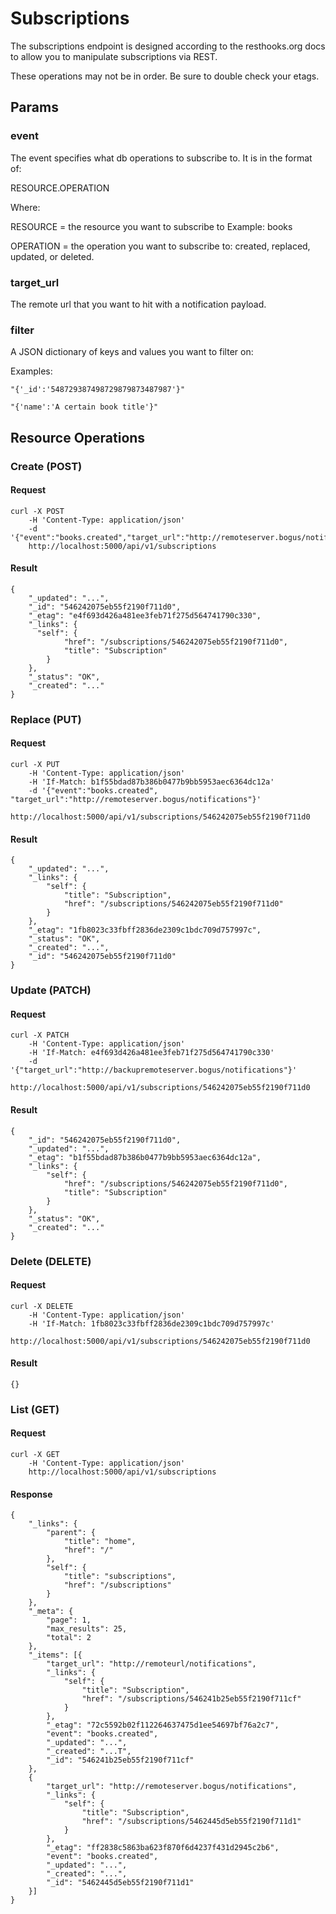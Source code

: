 # Subscriptions

The subscriptions endpoint is designed according to the resthooks.org docs to allow you to manipulate subscriptions via
REST.

These operations may not be in order. Be sure to double check your etags.

## Params

### event
The event specifies what db operations to subscribe to. It is in the format of:

RESOURCE.OPERATION

Where:

RESOURCE = the resource you want to subscribe to Example: books

OPERATION = the operation you want to subscribe to: created, replaced, updated, or deleted.

### target_url
The remote url that you want to hit with a notification payload.

### filter
A JSON dictionary of keys and values you want to filter on:

Examples:

    "{'_id':'548729387498729879873487987'}"
    
    "{'name':'A certain book title'}"


## Resource Operations

### Create (POST)

#### Request

    curl -X POST 
        -H 'Content-Type: application/json' 
        -d '{"event":"books.created","target_url":"http://remoteserver.bogus/notifications"}' 
        http://localhost:5000/api/v1/subscriptions

#### Result
    {
        "_updated": "...",
        "_id": "546242075eb55f2190f711d0",
        "_etag": "e4f693d426a481ee3feb71f275d564741790c330",
        "_links": {
          "self": {
                "href": "/subscriptions/546242075eb55f2190f711d0",
                "title": "Subscription"
            }
        },
        "_status": "OK",
        "_created": "..."
    }

### Replace (PUT)

#### Request

    curl -X PUT 
        -H 'Content-Type: application/json'
        -H 'If-Match: b1f55bdad87b386b0477b9bb5953aec6364dc12a'
        -d '{"event":"books.created", "target_url":"http://remoteserver.bogus/notifications"}' 
        http://localhost:5000/api/v1/subscriptions/546242075eb55f2190f711d0

#### Result

    {
        "_updated": "...", 
        "_links": {
            "self": {
                "title": "Subscription", 
                "href": "/subscriptions/546242075eb55f2190f711d0"
            }
        }, 
        "_etag": "1fb8023c33fbff2836de2309c1bdc709d757997c", 
        "_status": "OK", 
        "_created": "...", 
        "_id": "546242075eb55f2190f711d0"
    }
    
### Update (PATCH)

#### Request

    curl -X PATCH 
        -H 'Content-Type: application/json'
        -H 'If-Match: e4f693d426a481ee3feb71f275d564741790c330'
        -d '{"target_url":"http://backupremoteserver.bogus/notifications"}' 
        http://localhost:5000/api/v1/subscriptions/546242075eb55f2190f711d0

#### Result

    {
        "_id": "546242075eb55f2190f711d0", 
        "_updated": "...", 
        "_etag": "b1f55bdad87b386b0477b9bb5953aec6364dc12a", 
        "_links": {
            "self": {
                "href": "/subscriptions/546242075eb55f2190f711d0", 
                "title": "Subscription"
            }
        }, 
        "_status": "OK", 
        "_created": "..."
    }
    
### Delete (DELETE)

#### Request

    curl -X DELETE 
        -H 'Content-Type: application/json'
        -H 'If-Match: 1fb8023c33fbff2836de2309c1bdc709d757997c'
        http://localhost:5000/api/v1/subscriptions/546242075eb55f2190f711d0

#### Result

    {}

### List (GET)

#### Request

    curl -X GET 
        -H 'Content-Type: application/json' 
        http://localhost:5000/api/v1/subscriptions

#### Response

    {
        "_links": {
            "parent": {
                "title": "home",
                "href": "/"
            },
            "self": {
                "title": "subscriptions",
                "href": "/subscriptions"
            }
        },
        "_meta": {
            "page": 1,
            "max_results": 25,
            "total": 2
        },
        "_items": [{
            "target_url": "http://remoteurl/notifications",
            "_links": {
                "self": {
                    "title": "Subscription",
                    "href": "/subscriptions/546241b25eb55f2190f711cf"
                }
            },
            "_etag": "72c5592b02f112264637475d1ee54697bf76a2c7",
            "event": "books.created",
            "_updated": "...",
            "_created": "...T",
            "_id": "546241b25eb55f2190f711cf"
        },
        {
            "target_url": "http://remoteserver.bogus/notifications",
            "_links": {
                "self": {
                    "title": "Subscription",
                    "href": "/subscriptions/5462445d5eb55f2190f711d1"
                }
            },
            "_etag": "ff2838c5863ba623f870f6d4237f431d2945c2b6",
            "event": "books.created",
            "_updated": "...",
            "_created": "...",
            "_id": "5462445d5eb55f2190f711d1"
        }]
    }
